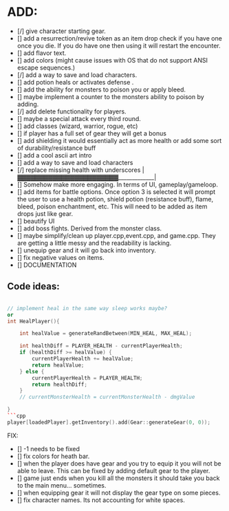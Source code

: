 # ADD:

- [/] give character starting gear.
- [] add a resurrection/revive token as an item drop check if you have one once you die. If you do have one then using it will restart the encounter.
- [] add flavor text.
- [] add colors (might cause issues with OS that do not support ANSI escape sequences.)
- [/] add a way to save and load characters.
- [] add potion heals or activates defense .
- [] add the ability for monsters to poison you or apply bleed.
- [] maybe implement a counter to the monsters ability to poison by adding. 
- [/] add delete functionality for players.
- [] maybe a special attack every third round.
- [] add classes (wizard, warrior, rogue, etc)
- [] if player has a full set of gear they will get a bonus
- [] add shielding it would essentially act as more health or add some sort of durability/resistance buff
- [] add a cool ascii art intro
- [] add a way to save and load characters
- [/] replace missing health with underscores |▓▓▓▓▓▓▓▓▓▓▓▓▓▓▓▓▓▓▓▓▓▓▓_____________|
- [] Somehow make more engaging. In terms of UI, gameplay/gameloop.
- [] add items for battle options. Once option 3 is selected it will prompt the user to use a health potion, shield potion (resistance buff), flame, bleed, poison enchantment, etc. This will need to be added as item drops just like gear.
- [] beautify UI
- [] add boss fights. Derived from the monster class.
- [] maybe simplify/clean up player.cpp,event.cpp, and game.cpp. They are getting a little messy and the readability is lacking.
- [] unequip gear and it will go back into inventory.
- [] fix negative values on items.
- [] DOCUMENTATION


## Code ideas:
```cpp

// implement heal in the same way sleep works maybe?
or
int HealPlayer(){

	int healValue = generateRandBetween(MIN_HEAL, MAX_HEAL);

	int healthDiff = PLAYER_HEALTH - currentPlayerHealth;
	if (healthDiff >= healValue) {
		currentPlayerHealth += healValue;
		return healValue;
	} else {
		currentPlayerHealth = PLAYER_HEALTH;
		return healthDiff;
	}
	// currentMonsterHealth = currentMonsterHealth - dmgValue

}
```cpp
player[loadedPlayer].getInventory().add(Gear::generateGear(0, 0));
```

FIX:

- [] -1 needs to be fixed
- [] fix colors for heath bar.
- [] when the player does have gear and you try to equip it you will not be able to leave. This can be fixed by adding default gear to the player.
- [] game just ends when you kill all the monsters it should take you back to the main menu... sometimes.
- [] when equipping gear it will not display the gear type on some pieces.
- [] fix character names. Its not accounting for white spaces.










